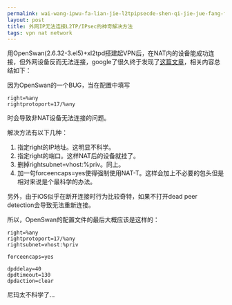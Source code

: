 ```yaml
---
permalink: wai-wang-ipwu-fa-lian-jie-l2tpipsecde-shen-qi-jie-jue-fang-fa.html
layout: post
title: 外网IP无法连接L2TP/IPsec的神奇解决方法
tags: vpn nat network
---
```


用OpenSwan(2.6.32-3.el5)+xl2tpd搭建起VPN后，在NAT内的设备能成功连接，但外网设备反而无法连接，google了很久终于发现了[这篇文章](http://www.jacco2.dds.nl/networking/openswan-macosx.html)，相关内容总结如下：

因为OpenSwan的一个BUG，当在配置中填写

```
right=%any
rightprotoport=17/%any

```
时会导致非NAT设备无法连接的问题。

解决方法有以下几种：

1. 指定right的IP地址。这明显不科学。
2. 指定right的端口。这样NAT后的设备就挂了。
3. 删掉rightsubnet=vhost:%priv。同上。
4. 加一句forceencaps=yes使得强制使用NAT-T。这样会加上不必要的包头但是相对来说是个最科学的办法。

另外，由于iOS似乎在断开连接时行为比较奇特，如果不打开dead peer detection会导致无法重新连接。

所以，OpenSwan的配置文件的最后大概应该是这样的：

```
right=%any
rightprotoport=17/%any
rightsubnet=vhost:%priv

forceencaps=yes

dpddelay=40
dpdtimeout=130
dpdaction=clear

```
尼玛太不科学了...

